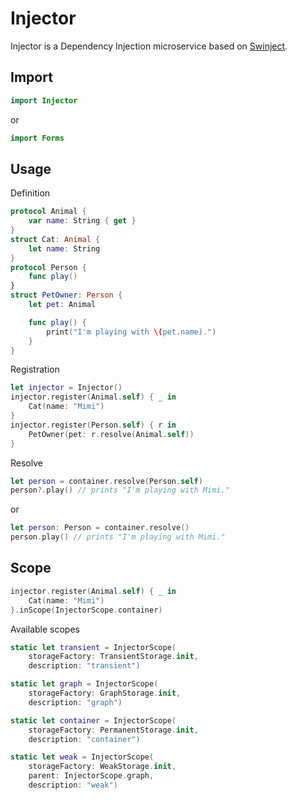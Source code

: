 # Injector

Injector is a Dependency Injection microservice based on [Swinject](https://github.com/Swinject/Swinject).

## Import

```swift
import Injector
```

or 

```swift
import Forms
```

## Usage

Definition

```Swift
protocol Animal {
    var name: String { get }
}
struct Cat: Animal {
    let name: String
}
protocol Person {
    func play()
}
struct PetOwner: Person {
    let pet: Animal

    func play() {
        print("I'm playing with \(pet.name).")
    }
}
```

Registration

```Swift
let injector = Injector()
injector.register(Animal.self) { _ in 
    Cat(name: "Mimi") 
}
injector.register(Person.self) { r in
    PetOwner(pet: r.resolve(Animal.self))
}
```

Resolve

```Swift
let person = container.resolve(Person.self)
person?.play() // prints "I'm playing with Mimi."
```

or

```Swift
let person: Person = container.resolve()
person.play() // prints "I'm playing with Mimi."
```

## Scope

```Swift
injector.register(Animal.self) { _ in 
    Cat(name: "Mimi") 
}.inScope(InjectorScope.container)
```

Available scopes
```Swift
static let transient = InjectorScope(
    storageFactory: TransientStorage.init,
    description: "transient")

static let graph = InjectorScope(
    storageFactory: GraphStorage.init,
    description: "graph")

static let container = InjectorScope(
    storageFactory: PermanentStorage.init,
    description: "container")

static let weak = InjectorScope(
    storageFactory: WeakStorage.init,
    parent: InjectorScope.graph,
    description: "weak")
```
